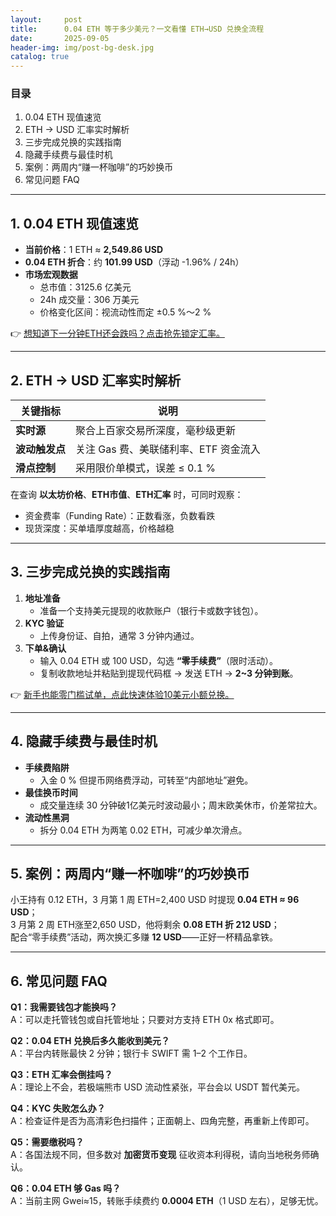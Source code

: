 ```yaml
---
layout:     post
title:      0.04 ETH 等于多少美元？一文看懂 ETH→USD 兑换全流程
date:       2025-09-05
header-img: img/post-bg-desk.jpg
catalog: true
---
```


### 目录
1. 0.04 ETH 现值速览  
2. ETH → USD 汇率实时解析  
3. 三步完成兑换的实践指南  
4. 隐藏手续费与最佳时机  
5. 案例：两周内“赚一杯咖啡”的巧妙换币  
6. 常见问题 FAQ  

---

## 1. 0.04 ETH 现值速览
- **当前价格**：1 ETH ≈ **2,549.86 USD**  
- **0.04 ETH 折合**：约 **101.99 USD**（浮动 -1.96% / 24h）  
- **市场宏观数据**  
  - 总市值：3125.6 亿美元  
  - 24h 成交量：306 万美元  
  - 价格变化区间：视流动性而定 ±0.5 %～2 %  

👉 [想知道下一分钟ETH还会跌吗？点击抢先锁定汇率。](https://okxdog.com/)

---

## 2. ETH → USD 汇率实时解析

| 关键指标 | 说明 |
|---|---|
| **实时源** | 聚合上百家交易所深度，毫秒级更新 |
| **波动触发点** | 关注 Gas 费、美联储利率、ETF 资金流入 |
| **滑点控制** | 采用限价单模式，误差 ≤ 0.1 % |

在查询 **以太坊价格**、**ETH市值**、**ETH汇率** 时，可同时观察：
- 资金费率（Funding Rate）：正数看涨，负数看跌  
- 现货深度：买单墙厚度越高，价格越稳  

---

## 3. 三步完成兑换的实践指南

1. **地址准备**  
   - 准备一个支持美元提现的收款账户（银行卡或数字钱包）。  
2. **KYC 验证**  
   - 上传身份证、自拍，通常 3 分钟内通过。  
3. **下单&确认**  
   - 输入 0.04 ETH 或 100 USD，勾选 **“零手续费”**（限时活动）。  
   - 复制收款地址并粘贴到提现代码框 → 发送 ETH → **2~3 分钟到账**。  

👉 [新手也能零门槛试单，点此快速体验10美元小额兑换。](https://okxdog.com/)

---

## 4. 隐藏手续费与最佳时机

- **手续费陷阱**  
  - 入金 0 % 但提币网络费浮动，可转至“内部地址”避免。  
- **最佳换币时间**  
  - 成交量连续 30 分钟破1亿美元时波动最小；周末欧美休市，价差常拉大。  
- **流动性黑洞**  
  - 拆分 0.04 ETH 为两笔 0.02 ETH，可减少单次滑点。  

---

## 5. 案例：两周内“赚一杯咖啡”的巧妙换币

小王持有 0.12 ETH，3 月第 1 周 ETH=2,400 USD 时提现 **0.04 ETH ≈ 96 USD**；  
3 月第 2 周 ETH涨至2,650 USD，他将剩余 **0.08 ETH 折 212 USD**；  
配合“零手续费”活动，两次换汇多赚 **12 USD**——正好一杯精品拿铁。

---

## 6. 常见问题 FAQ

**Q1：我需要钱包才能换吗？**  
A：可以走托管钱包或自托管地址；只要对方支持 ETH 0x 格式即可。

**Q2：0.04 ETH 兑换后多久能收到美元？**  
A：平台内转账最快 2 分钟；银行卡 SWIFT 需 1–2 个工作日。

**Q3：ETH 汇率会倒挂吗？**  
A：理论上不会，若极端熊市 USD 流动性紧张，平台会以 USDT 暂代美元。

**Q4：KYC 失败怎么办？**  
A：检查证件是否为高清彩色扫描件；正面朝上、四角完整，再重新上传即可。

**Q5：需要缴税吗？**  
A：各国法规不同，但多数对 **加密货币变现** 征收资本利得税，请向当地税务师确认。

**Q6：0.04 ETH 够 Gas 吗？**  
A：当前主网 Gwei≈15，转账手续费约 **0.0004 ETH**（1 USD 左右），足够无忧。
